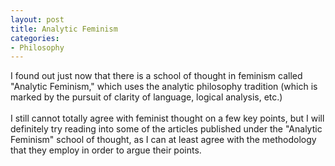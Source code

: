 ```yaml
--- 
layout: post
title: Analytic Feminism
categories:
- Philosophy
---
```

I found out just now that there is a school of thought in feminism called "Analytic Feminism," which uses the analytic philosophy tradition (which is marked by the pursuit of clarity of language, logical analysis, etc.)<br /><br />I still cannot totally agree with feminist thought on a few key points, but I will definitely try reading into some of the articles published under the "Analytic Feminism" school of thought, as I can at least agree with the methodology that they employ in order to argue their points.<br />

